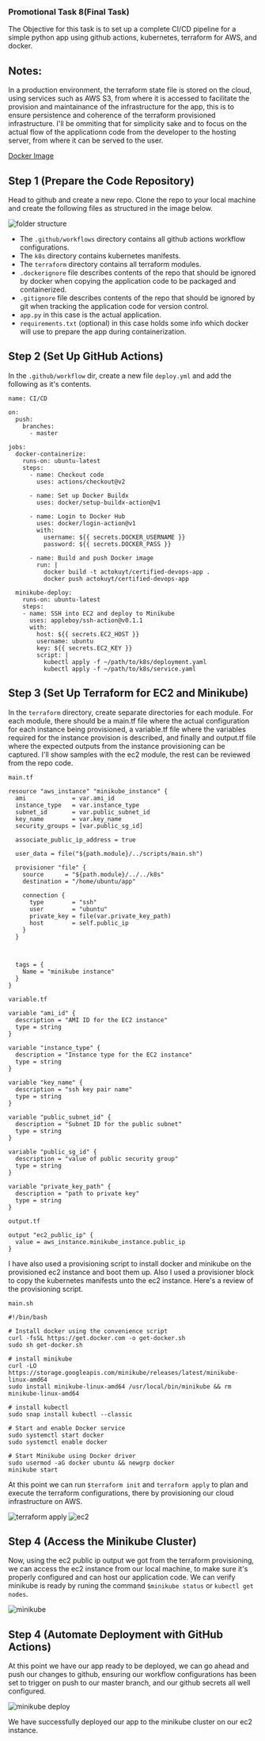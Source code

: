 ### Promotional Task 8(Final Task)

The Objective for this task is to set up a complete CI/CD pipeline for a simple python app using github actions, kubernetes, terraform for AWS, and docker.

## Notes:
In a production environment, the terraform state file is stored on the cloud, using services such as AWS S3, from where it is accessed to facilitate the provision and maintainance of the infrastructure for the app, this is to ensure persistence and coherence of the terraform provisioned infrastructure. I'll be ommiting that for simplicity sake and to focus on the actual flow of the applicationn code from the developer to the hosting server, from where it can be served to the user.

[Docker Image](https://hub.docker.com/repository/docker/actokuyt/kc4-cicd-app/general)

## Step 1 (Prepare the Code Repository)

Head to github and create a new repo. Clone the repo to your local machine and create the following files as structured in the image below.

![folder structure](images/Screenshot%202024-08-11%20at%201.04.38%20PM.png)

* The `.github/workflows` directory contains all github actions workflow configurations.
* The `k8s` directory contains kubernetes manifests.
* The `terraform` directory contains all terraform modules.
* `.dockerignore` file describes contents of the repo that should be ignored by docker when copying the application code to be packaged and containerized.
* `.gitignore` file describes contents of the repo that should be ignored by git when tracking the application code for version control.
* `app.py` in this case is the actual application.
* `requirements.txt` (optional) in this case holds some info which docker will use to prepare the app during containerization.

## Step 2 (Set Up GitHub Actions)

In the `.github/workflow` dir, create a new file `deploy.yml` and add the following as it's contents. 

```
name: CI/CD

on:
  push:
    branches:
      - master

jobs:
  docker-containerize:
    runs-on: ubuntu-latest
    steps:
      - name: Checkout code
        uses: actions/checkout@v2

      - name: Set up Docker Buildx
        uses: docker/setup-buildx-action@v1

      - name: Login to Docker Hub
        uses: docker/login-action@v1
        with:
          username: ${{ secrets.DOCKER_USERNAME }}
          password: ${{ secrets.DOCKER_PASS }}

      - name: Build and push Docker image
        run: |
          docker build -t actokuyt/certified-devops-app .
          docker push actokuyt/certified-devops-app

  minikube-deploy:
    runs-on: ubuntu-latest
    steps:
    - name: SSH into EC2 and deploy to Minikube
      uses: appleboy/ssh-action@v0.1.1
      with:
        host: ${{ secrets.EC2_HOST }}
        username: ubuntu
        key: ${{ secrets.EC2_KEY }}
        script: |
          kubectl apply -f ~/path/to/k8s/deployment.yaml
          kubectl apply -f ~/path/to/k8s/service.yaml
```

## Step 3 (Set Up Terraform for EC2 and Minikube)

In the `terraform` directory, create separate directories for each module. For each module, there should be a main.tf file where the actual configuration for each instance being provisioned, a variable.tf file where the variables required for the instance provision is described, and finally and output.tf file where the expected outputs from the instance provisioning can be captured. I'll show samples with the ec2 module, the rest can be reviewed from the repo code.

```
main.tf

resource "aws_instance" "minikube_instance" {
  ami             = var.ami_id
  instance_type   = var.instance_type
  subnet_id       = var.public_subnet_id
  key_name        = var.key_name
  security_groups = [var.public_sg_id]

  associate_public_ip_address = true

  user_data = file("${path.module}/../scripts/main.sh")

  provisioner "file" {
    source      = "${path.module}/../../k8s"
    destination = "/home/ubuntu/app"

    connection {
      type        = "ssh"
      user        = "ubuntu"
      private_key = file(var.private_key_path)
      host        = self.public_ip
    }
  }



  tags = {
    Name = "minikube instance"
  }
}
```

```
variable.tf

variable "ami_id" {
  description = "AMI ID for the EC2 instance"
  type = string
}

variable "instance_type" {
  description = "Instance type for the EC2 instance"
  type = string
}

variable "key_name" {
  description = "ssh key pair name"
  type = string
}

variable "public_subnet_id" {
  description = "Subnet ID for the public subnet"
  type = string
}

variable "public_sg_id" {
  description = "value of public security group"
  type = string
}

variable "private_key_path" {
  description = "path to private key"
  type = string
}
```

```
output.tf

output "ec2_public_ip" {
  value = aws_instance.minikube_instance.public_ip
}
```

I have also used a provisioning script to install docker and minikube on the provisioned ec2 instance and boot them up. Also I used a provisioner block to copy the kubernetes manifests unto the ec2 instance. Here's a review of the provisioning script.

```
main.sh

#!/bin/bash

# Install docker using the convenience script
curl -fsSL https://get.docker.com -o get-docker.sh
sudo sh get-docker.sh

# install minikube
curl -LO https://storage.googleapis.com/minikube/releases/latest/minikube-linux-amd64
sudo install minikube-linux-amd64 /usr/local/bin/minikube && rm minikube-linux-amd64

# install kubectl
sudo snap install kubectl --classic

# Start and enable Docker service
sudo systemctl start docker
sudo systemctl enable docker

# Start Minikube using Docker driver
sudo usermod -aG docker ubuntu && newgrp docker
minikube start

```

At this point we can run `$terraform init` and `terraform apply` to plan and execute the terraform configurations, there by provisioning our cloud infrastructure on AWS.

![terraform apply](images/Screenshot%202024-08-11%20at%201.51.23%20PM.png)
![ec2](images/Screenshot%202024-08-11%20at%201.53.02%20PM.png)

## Step 4 (Access the Minikube Cluster)

Now, using the ec2 public ip output we got from the terraform provisioning, we can access the ec2 instance from our local machine, to make sure it's properly configured and can host our application code. We can verify minikube is ready by runing the command `$minikube status` or `kubectl get nodes`.

![minikube](images/Screenshot%202024-08-11%20at%202.10.44%20PM.png)

## Step 4 (Automate Deployment with GitHub Actions)

At this point we have our app ready to be deployed, we can go ahead and push our changes to github, ensuring our workflow configurations has been set to trigger on push to our master branch, and our github secrets all well configured.

![minikube deploy](images/Screenshot%202024-08-11%20at%202.30.23%20PM.png)

We have successfully deployed our app to the minikube cluster on our ec2 instance.